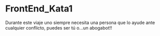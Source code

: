 # FrontEnd_Kata1
Durante este viaje uno siempre necesita una persona que lo ayude ante cualquier conflicto, puedes ser tú o...un abogabot!!
